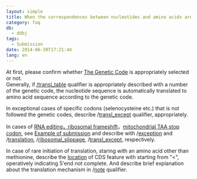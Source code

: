 ```yaml
---
layout: simple
title: When the correspondences between nucleotides and amino acids are different from the standard genetic code, how to describe CDS feature?
category: faq
db:
  - ddbj
tags: 
  - Submission
date: 2014-06-30T17:21:44
lang: en
---
```


At first, please confirm whether [The Genetic
Code](/ddbj/geneticcode-e.html) is appropriately selected or not.  
Generally, if [/transl\_table](/ddbj/qualifiers-e.html#transl_table)
qualifier is appropriately described with a number of the genetic code,
the nucleotide sequence is automatically translated to amino acid
sequence according to the genetic code.

In exceptional cases of specific codons (selenocysteine etc.) that is
not followed the genetic codes, describe
/[transl\_except](/ddbj/qualifiers-e.html#transl_except) qualifier,
appropriately.

In cases of [RNA editing，](/ddbj/example-e.html#B09)[ribosomal
frameshift](/ddbj/example-e.html#B10)，[mitochondrial TAA stop
codon](/ddbj/example-e.html#B11), see [Example of
submission](/ddbj/example-e.html) and describe with
/[exception](/ddbj/qualifiers-e.html#exception) and
/[translation](/ddbj/qualifiers-e.html#translation),
/[ribosomal\_slippage](/ddbj/qualifiers-e.html#ribosomal_slippage),
/[transl\_except](/ddbj/qualifiers-e.html#transl_except), respectively.

In case of rare initiation of translation, staring with an amino acid
other than methionine, describe the [location](/ddbj/location-e.html) of
CDS feature with starting from "\<", operatively indicating 5'end not
complete. And describe brief explanation about the translation mechanism
in /[note](/ddbj/qualifiers-e.html#note) qualifier.
